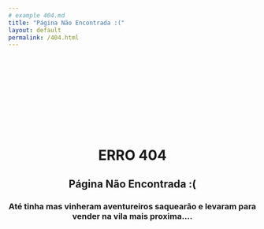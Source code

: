 ```yaml
---
# example 404.md
title: "Página Não Encontrada :("
layout: default
permalink: /404.html
---
```

<div style="
width:100%;
  height:500px;
  display:flex;
  justify-content: center;
  align-items:center;
"> 
  <div class="d-flex flex-column" style="text-align:center;"> 
<h1>ERRO 404</h1>
<h2>Página Não Encontrada :(</h2>
<h3>Até tinha mas vinheram aventureiros saquearão e levaram para vender na vila mais proxima....</h3>
    </div>
</div>
